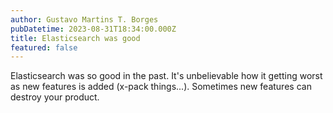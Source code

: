 ```yaml
---
author: Gustavo Martins T. Borges
pubDatetime: 2023-08-31T18:34:00.000Z
title: Elasticsearch was good
featured: false
---
```


Elasticsearch was so good in the past. It's unbelievable how it getting worst as new features is added (x-pack things...).
Sometimes new features can destroy your product.
